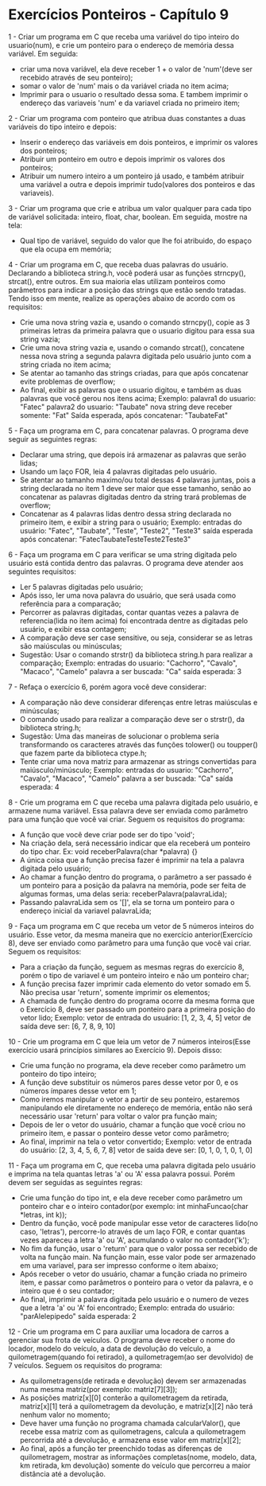 # Exercícios Ponteiros - Capítulo 9

1 - Criar um programa em C que receba uma variável do tipo inteiro do usuario(num), e crie um ponteiro para o endereço de memória dessa variável. Em seguida: 
- criar uma nova variável, ela deve receber 1 + o valor de 'num'(deve ser recebido através de seu ponteiro);
- somar o valor de 'num' mais o da variável criada no item acima;
- Imprimir para o usuario o resultado dessa soma. E tambem imprimir o endereço das variaveis 'num' e da variavel criada no primeiro item;


2 - Criar um programa com ponteiro que atribua duas constantes a duas variáveis do tipo inteiro e depois:
- Inserir o endereço das variáveis em dois ponteiros, e imprimir os valores dos ponteiros;
- Atribuir um ponteiro em outro e depois imprimir os valores dos ponteiros;
- Atribuir um numero inteiro a um ponteiro já usado, e também atribuir uma variável a outra e depois imprimir tudo(valores dos ponteiros e das variaveis).


3 - Criar um programa que crie e atribua um valor qualquer para cada tipo de variável solicitada: inteiro, float, char, boolean. Em seguida, mostre na tela:
- Qual tipo de variável, seguido do valor que lhe foi atribuido, do espaço que ela ocupa em memória;


4 - Criar um programa em C, que receba duas palavras do usuário. Declarando a biblioteca string.h, você poderá usar as funções strncpy(), strcat(), entre outros. Em sua maioria elas utilizam ponteiros como parâmetros para indicar a posição das strings que estão sendo tratadas. Tendo isso em mente, realize as operações abaixo de acordo com os requisitos:
-  Crie uma nova string vazia e, usando o comando strncpy(), copie as 3 primeiras letras da primeira palavra que o usuario digitou para essa sua string vazia;
- Crie uma nova string vazia e, usando o comando strcat(), concatene nessa nova string a segunda palavra digitada pelo usuário junto com a string criada no item acima;
- Se atentar ao tamanho das strings criadas, para que após concatenar evite problemas de overflow;
- Ao final, exibir as palavras que o usuario digitou, e também as duas palavras que você gerou nos itens acima;
Exemplo:
palavra1 do usuario: "Fatec"
palavra2 do usuario: "Taubate"
nova string deve receber somente: "Fat"
Saída esperada, após concatenar: "TaubateFat"


5 - Faça um programa em C, para concatenar palavras. O programa deve seguir as seguintes regras:
- Declarar uma string, que depois irá armazenar as palavras que serão lidas;
- Usando um laço FOR, leia 4 palavras digitadas pelo usuário.
- Se atentar ao tamanho maximo/ou total dessas 4 palavras juntas, pois a string declarada no item 1 deve ser maior que esse tamanho, senão ao concatenar as palavras digitadas dentro da string trará problemas de overflow;
- Concatenar as 4 palavras lidas dentro dessa string declarada no primeiro item, e exibir a string para o usuário;
Exemplo:
entradas do usuário: "Fatec", "Taubate", "Teste", "Teste2", "Teste3"
saída esperada após concatenar: "FatecTaubateTesteTeste2Teste3"


6 - Faça um programa em C para verificar se uma string digitada pelo usuário está contida dentro das palavras. O programa deve atender aos seguintes requisitos:
- Ler 5 palavras digitadas pelo usuário;
- Após isso, ler uma nova palavra do usuário, que será usada como referência para a comparação;
- Percorrer as palavras digitadas, contar quantas vezes a palavra de referencia(lida no item acima) foi encontrada dentre as digitadas pelo usuário, e exibir essa contagem;
- A comparação deve ser case sensitive, ou seja, considerar se as letras são maiúsculas ou minúsculas;
- Sugestão: Usar o comando strstr() da biblioteca string.h para realizar a comparação;
Exemplo: 
entradas do usuario: "Cachorro", "Cavalo", "Macaco", "Camelo"
palavra a ser buscada: "Ca"
saída esperada: 3


7 - Refaça o exercício 6, porém agora você deve considerar:
- A comparação não deve considerar diferenças entre letras maiúsculas e minúsculas;
- O comando usado para realizar a comparação deve ser o strstr(), da biblioteca string.h;
- Sugestão: Uma das maneiras de solucionar o problema seria transformando os caracteres através das funções tolower() ou toupper() que fazem parte da biblioteca ctype.h;
- Tente criar uma nova matriz para armazenar as strings convertidas para maiúsculo/minúsculo;
Exemplo: 
entradas do usuario: "Cachorro", "Cavalo", "Macaco", "Camelo"
palavra a ser buscada: "Ca"
saída esperada: 4


8 - Crie um programa em C que receba uma palavra digitada pelo usuário, e armazene numa variável. Essa palavra deve ser enviada como parâmetro para uma função que você vai criar. Seguem os requisitos do programa: 
- A função que você deve criar pode ser do tipo 'void';
- Na criação dela, será necessário indicar que ela receberá um ponteiro do tipo char. Ex: void receberPalavra(char *palavra) {}
- A única coisa que a função precisa fazer é imprimir na tela a palavra digitada pelo usuário;
- Ao chamar a função dentro do programa, o parâmetro a ser passado é um ponteiro para a posição da palavra na memória, pode ser feita de algumas formas, uma delas seria: receberPalavra(palavraLida);
- Passando palavraLida sem os '[]', ela se torna um ponteiro para o endereço inicial da variavel palavraLida;


9 - Faça um programa em C que receba um vetor de 5 números inteiros do usuário. Esse vetor, da mesma maneira que no exercício anterior(Exercício 8), deve ser enviado como parâmetro para uma função que você vai criar. Seguem os requisitos:
- Para a criação da função, seguem as mesmas regras do exercício 8, porém o tipo de variavel é um ponteiro inteiro e não um ponteiro char;
- A função precisa fazer imprimir cada elemento do vetor somado em 5. Não precisa usar 'return', somente imprimir os elementos;
- A chamada de função dentro do programa ocorre da mesma forma que o Exercício 8, deve ser passado um ponteiro para a primeira posição do vetor lido;
Exemplo:
vetor de entrada do usuário: [1, 2, 3, 4, 5]
vetor de saída deve ser:     [6, 7, 8, 9, 10]


10 - Crie um programa em C que leia um vetor de 7 números inteiros(Esse exercício usará princípios similares ao Exercício 9). Depois disso:
- Crie uma função no programa, ela deve receber como parâmetro um ponteiro do tipo inteiro;
- A função deve substituir os números pares desse vetor por 0, e os números ímpares desse vetor em 1;
- Como iremos manipular o vetor a partir de seu ponteiro, estaremos manipulando ele diretamente no endereço de memória, então não será necessário usar 'return' para voltar o valor pra função main;
- Depois de ler o vetor do usuário, chamar a função que você criou no primeiro item, e passar o ponteiro desse vetor como parâmetro;
- Ao final, imprimir na tela o vetor convertido;
Exemplo:
vetor de entrada do usuário: [2, 3, 4, 5, 6, 7, 8]
vetor de saída deve ser:     [0, 1, 0, 1, 0, 1, 0]


11 - Faça um programa em C, que receba uma palavra digitada pelo usuário e imprima na tela quantas letras 'a' ou 'A' essa palavra possui. Porém devem ser seguidas as seguintes regras: 
- Crie uma função do tipo int, e ela deve receber como parâmetro um ponteiro char e o inteiro contador(por exemplo: int minhaFuncao(char *letras, int k));
- Dentro da função, você pode manipular esse vetor de caracteres lido(no caso, 'letras'), percorre-lo através de um laço FOR, e contar quantas vezes apareceu a letra 'a' ou 'A', acumulando o valor no contador('k');
- No fim da função, usar o 'return' para que o valor possa ser recebido de volta na função main. Na função main, esse valor pode ser armazenado em uma variavel, para ser impresso conforme o item abaixo;
- Após receber o vetor do usuário, chamar a função criada no primeiro item, e passar como parâmetros o ponteiro para o vetor da palavra, e o inteiro que é o seu contador;
- Ao final, imprimir a palavra digitada pelo usuário e o numero de vezes que a letra 'a' ou 'A' foi encontrado;
Exemplo:
entrada do usuário: "parAlelepipedo"
saída esperada: 2


12 - Crie um programa em C para auxiliar uma locadora de carros a gerenciar sua frota de veículos. O programa deve receber o nome do locador, modelo do veículo, a data de devolução do veículo, a quilometragem(quando foi retirado), a quilometragem(ao ser devolvido) de 7 veículos. Seguem os requisitos do programa: 
- As quilometragens(de retirada e devolução) devem ser armazenadas numa mesma matriz(por exemplo: matriz[7][3]);
- As posições matriz[x][0] conterão a quilometragem da retirada, matriz[x][1] terá a quilometragem da devolução, e matriz[x][2] não terá nenhum valor no momento;
- Deve haver uma função no programa chamada calcularValor(), que recebe essa matriz com as quilometragens, calcula a quilometragem percorrida até a devolução, e armazena esse valor em matriz[x][2];
- Ao final, após a função ter preenchido todas as diferenças de quilometragem, mostrar as informações completas(nome, modelo, data, km retirada, km devolução) somente do veículo que percorreu a maior distância até a devolução.



